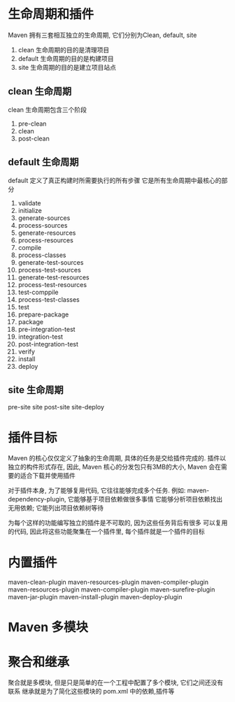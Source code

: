 # 生命周期和插件

Maven 拥有三套相互独立的生命周期, 它们分别为Clean, default, site

1. clean 生命周期的目的是清理项目
2. default 生命周期的目的是构建项目
3. site 生命周期的目的是建立项目站点

## clean 生命周期

clean 生命周期包含三个阶段

1. pre-clean
2. clean
3. post-clean

## default 生命周期

default 定义了真正构建时所需要执行的所有步骤
它是所有生命周期中最核心的部分

1. validate
2. initialize
3. generate-sources
4. process-sources
5. generate-resources
6. process-resources
7. compile
8. process-classes
9. generate-test-sources
10. process-test-sources
11. generate-test-resources
12. process-test-resources
13. test-comppile
14. process-test-classes
15. test
16. prepare-package
17. package
18. pre-integration-test
19. integration-test
20. post-integration-test
21. verify
22. install
23. deploy

## site 生命周期

pre-site
site
post-site
site-deploy

# 插件目标

Maven 的核心仅仅定义了抽象的生命周期, 具体的任务是交给插件完成的.
插件以独立的构件形式存在, 因此, Maven 核心的分发包只有3MB的大小,
Maven 会在需要的适合下载并使用插件

对于插件本身, 为了能够复用代码, 它往往能够完成多个任务.
例如: maven-dependency-plugin, 它能够基于项目依赖做很多事情
它能够分析项目依赖找出无用依赖; 它能列出项目依赖树等待

为每个这样的功能编写独立的插件是不可取的, 因为这些任务背后有很多
可以复用的代码, 因此将这些功能聚集在一个插件里, 每个插件就是一个插件的目标

# 内置插件

maven-clean-plugin
maven-resources-plugin
maven-compiler-plugin
maven-resources-plugin
maven-compiler-plugin
maven-surefire-plugin
maven-jar-plugin
maven-install-plugin
maven-deploy-plugin

# Maven 多模块

# 聚合和继承

聚合就是多模块, 但是只是简单的在一个工程中配置了多个模块, 它们之间还没有联系
继承就是为了简化这些模块的 pom.xml 中的依赖,插件等
